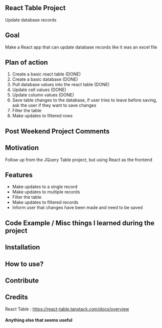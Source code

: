 ## React Table Project
Update database records

## Goal
Make a React app that can update database records like it was an excel file

## Plan of action
1. Create a basic react table (DONE)
2. Create a basic database (DONE)
3. Pull database values into the react table (DONE)
4. Update cell values (DONE)
5. Update column values (DONE)
6. Save table changes to the database, if user tries to leave before saving, ask the user if they want to save changes
7. Filter the table
8. Make updates to filtered rows

## Post Weekend Project Comments


## Motivation
Follow up from the JQuery Table project, but using React as the frontend

## Features
- Make updates to a single record
- Make updates to multiple records
- Filter the table
- Make updates to filtered records
- Inform user that changes have been made and need to be saved

## Code Example / Misc things I learned during the project


## Installation


## How to use?


## Contribute


## Credits
React Table : https://react-table.tanstack.com/docs/overview

#### Anything else that seems useful